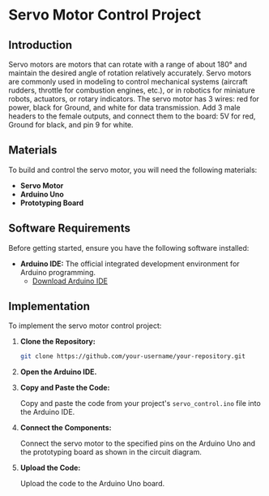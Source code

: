 # Servo Motor Control Project

## Introduction

Servo motors are motors that can rotate with a range of about 180° and maintain the desired angle of rotation relatively accurately.
Servo motors are commonly used in modeling to control mechanical systems (aircraft rudders, throttle for combustion engines, etc.), or in robotics for miniature robots, actuators, or rotary indicators.
The servo motor has 3 wires: red for power, black for Ground, and white for data transmission. Add 3 male headers to the female outputs, and connect them to the board: 5V for red, Ground for black, and pin 9 for white.

## Materials

To build and control the servo motor, you will need the following materials:

- **Servo Motor**
- **Arduino Uno**
- **Prototyping Board**

## Software Requirements

Before getting started, ensure you have the following software installed:

- **Arduino IDE:** The official integrated development environment for Arduino programming.
  - [Download Arduino IDE](https://www.arduino.cc/en/software)

## Implementation

To implement the servo motor control project:

1. **Clone the Repository:**

   ```bash
   git clone https://github.com/your-username/your-repository.git
   ```

2. **Open the Arduino IDE.**

3. **Copy and Paste the Code:**

   Copy and paste the code from your project's `servo_control.ino` file into the Arduino IDE.

4. **Connect the Components:**

   Connect the servo motor to the specified pins on the Arduino Uno and the prototyping board as shown in the circuit diagram.

5. **Upload the Code:**

   Upload the code to the Arduino Uno board.

